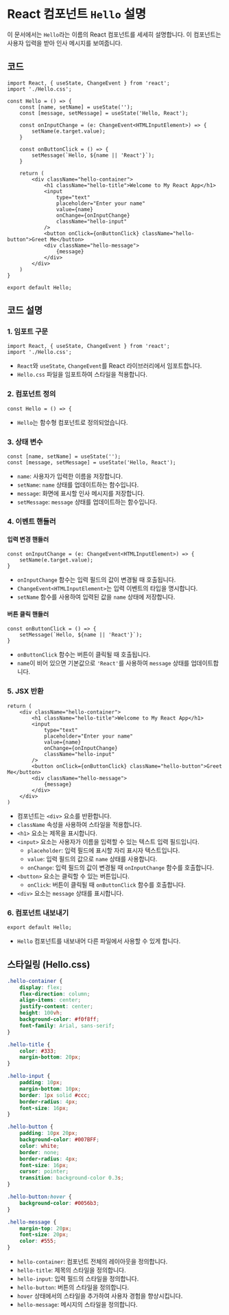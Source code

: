 
# React 컴포넌트 `Hello` 설명

이 문서에서는 `Hello`라는 이름의 React 컴포넌트를 세세히 설명합니다. 이 컴포넌트는 사용자 입력을 받아 인사 메시지를 보여줍니다. 

## 코드

```tsx
import React, { useState, ChangeEvent } from 'react';
import './Hello.css';

const Hello = () => {
    const [name, setName] = useState('');
    const [message, setMessage] = useState('Hello, React');

    const onInputChange = (e: ChangeEvent<HTMLInputElement>) => {
        setName(e.target.value);
    }

    const onButtonClick = () => {
        setMessage(`Hello, ${name || 'React'}`);
    }

    return (
        <div className="hello-container">
            <h1 className="hello-title">Welcome to My React App</h1>
            <input 
                type="text" 
                placeholder="Enter your name" 
                value={name} 
                onChange={onInputChange} 
                className="hello-input"
            />
            <button onClick={onButtonClick} className="hello-button">Greet Me</button>
            <div className="hello-message">
                {message}
            </div>
        </div>
    )
}

export default Hello;
```

## 코드 설명

### 1. 임포트 구문

```tsx
import React, { useState, ChangeEvent } from 'react';
import './Hello.css';
```

- `React`와 `useState`, `ChangeEvent`를 React 라이브러리에서 임포트합니다.
- `Hello.css` 파일을 임포트하여 스타일을 적용합니다.

### 2. 컴포넌트 정의

```tsx
const Hello = () => {
```

- `Hello`는 함수형 컴포넌트로 정의되었습니다.

### 3. 상태 변수

```tsx
const [name, setName] = useState('');
const [message, setMessage] = useState('Hello, React');
```

- `name`: 사용자가 입력한 이름을 저장합니다.
- `setName`: `name` 상태를 업데이트하는 함수입니다.
- `message`: 화면에 표시할 인사 메시지를 저장합니다.
- `setMessage`: `message` 상태를 업데이트하는 함수입니다.

### 4. 이벤트 핸들러

#### 입력 변경 핸들러

```tsx
const onInputChange = (e: ChangeEvent<HTMLInputElement>) => {
    setName(e.target.value);
}
```

- `onInputChange` 함수는 입력 필드의 값이 변경될 때 호출됩니다.
- `ChangeEvent<HTMLInputElement>`는 입력 이벤트의 타입을 명시합니다.
- `setName` 함수를 사용하여 입력된 값을 `name` 상태에 저장합니다.

#### 버튼 클릭 핸들러

```tsx
const onButtonClick = () => {
    setMessage(`Hello, ${name || 'React'}`);
}
```

- `onButtonClick` 함수는 버튼이 클릭될 때 호출됩니다.
- `name`이 비어 있으면 기본값으로 `'React'`를 사용하여 `message` 상태를 업데이트합니다.

### 5. JSX 반환

```tsx
return (
    <div className="hello-container">
        <h1 className="hello-title">Welcome to My React App</h1>
        <input 
            type="text" 
            placeholder="Enter your name" 
            value={name} 
            onChange={onInputChange} 
            className="hello-input"
        />
        <button onClick={onButtonClick} className="hello-button">Greet Me</button>
        <div className="hello-message">
            {message}
        </div>
    </div>
)
```

- 컴포넌트는 `<div>` 요소를 반환합니다.
- `className` 속성을 사용하여 스타일을 적용합니다.
- `<h1>` 요소는 제목을 표시합니다.
- `<input>` 요소는 사용자가 이름을 입력할 수 있는 텍스트 입력 필드입니다.
  - `placeholder`: 입력 필드에 표시할 자리 표시자 텍스트입니다.
  - `value`: 입력 필드의 값으로 `name` 상태를 사용합니다.
  - `onChange`: 입력 필드의 값이 변경될 때 `onInputChange` 함수를 호출합니다.
- `<button>` 요소는 클릭할 수 있는 버튼입니다.
  - `onClick`: 버튼이 클릭될 때 `onButtonClick` 함수를 호출합니다.
- `<div>` 요소는 `message` 상태를 표시합니다.

### 6. 컴포넌트 내보내기

```tsx
export default Hello;
```

- `Hello` 컴포넌트를 내보내어 다른 파일에서 사용할 수 있게 합니다.

## 스타일링 (Hello.css)

```css
.hello-container {
    display: flex;
    flex-direction: column;
    align-items: center;
    justify-content: center;
    height: 100vh;
    background-color: #f0f8ff;
    font-family: Arial, sans-serif;
}

.hello-title {
    color: #333;
    margin-bottom: 20px;
}

.hello-input {
    padding: 10px;
    margin-bottom: 10px;
    border: 1px solid #ccc;
    border-radius: 4px;
    font-size: 16px;
}

.hello-button {
    padding: 10px 20px;
    background-color: #007BFF;
    color: white;
    border: none;
    border-radius: 4px;
    font-size: 16px;
    cursor: pointer;
    transition: background-color 0.3s;
}

.hello-button:hover {
    background-color: #0056b3;
}

.hello-message {
    margin-top: 20px;
    font-size: 20px;
    color: #555;
}
```
- `hello-container`: 컴포넌트 전체의 레이아웃을 정의합니다.
- `hello-title`: 제목의 스타일을 정의합니다.
- `hello-input`: 입력 필드의 스타일을 정의합니다.
- `hello-button`: 버튼의 스타일을 정의합니다.
- `hover` 상태에서의 스타일을 추가하여 사용자 경험을 향상시킵니다.
- `hello-message`: 메시지의 스타일을 정의합니다.
```
